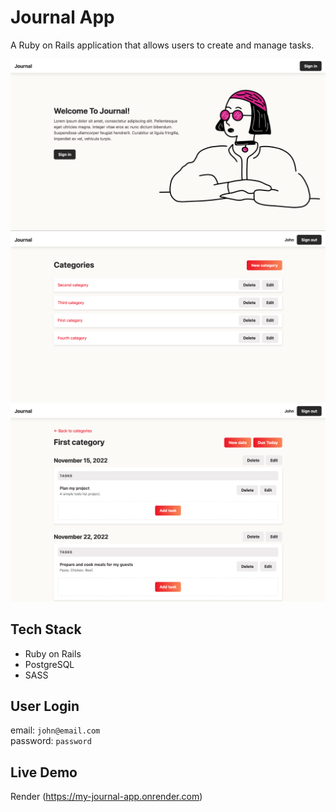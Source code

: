 # Journal App

A Ruby on Rails application that allows users to create and manage tasks.

![home](./app/assets/images/home.png)
![categories](./app/assets/images/categories.png)
![tasks](./app/assets/images/tasks.png)

## Tech Stack

- Ruby on Rails
- PostgreSQL
- SASS

## User Login

email: `john@email.com` <br>
password: `password`

## Live Demo

Render (https://my-journal-app.onrender.com)
